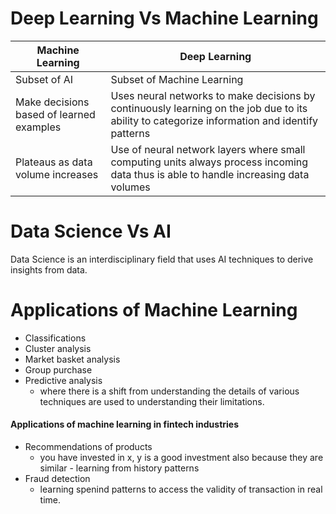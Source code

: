 # Deep Learning Vs Machine Learning


| Machine Learning | Deep Learning |
|------------------|---------------|
| Subset of AI | Subset of Machine Learning |
| Make decisions based of learned examples | Uses neural networks to make decisions by continuously learning on the job due to its ability to categorize information and identify patterns |
| Plateaus as data volume increases | Use of neural network layers where small computing units always process incoming data thus is able to handle increasing data volumes |

# Data Science Vs AI 
Data Science is an interdisciplinary field that uses AI techniques to derive insights from data.

# Applications of Machine Learning
- Classifications
- Cluster analysis
- Market basket analysis
- Group purchase 
- Predictive analysis 
    * where there is a shift from understanding the details of various techniques are used to understanding their limitations. 

#### Applications of machine learning in fintech industries 
- Recommendations of products
    * you have invested in x, y is a good investment also because they are similar - learning from history patterns
- Fraud detection
    * learning spenind patterns to access the validity of transaction in real time.
